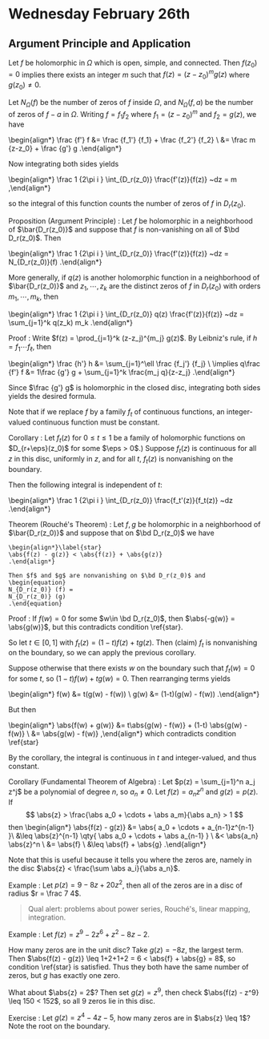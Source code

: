 # Wednesday February 26th

## Argument Principle and Application

Let $f$ be holomorphic in $\Omega$ which is open, simple, and connected.
Then $f(z_0) = 0$ implies there exists an integer $m$ such that $f(z) = (z-z_0)^m g(z)$ where $g(z_0) \neq 0$.

Let $N_\Omega(f)$ be the number of zeros of $f$ inside $\Omega$, and $N_\Omega(f, a)$ be the number of zeros of $f-a$ in $\Omega$.
Writing $f = f_1 f_2$ where $f_1 = (z-z_0)^m$ and $f_2 = g(z)$, we have

\begin{align*}
\frac {f'} f
&= \frac {f_1'} {f_1} + \frac {f_2'} {f_2} \\
&= \frac m {z-z_0} + \frac {g'} g
.\end{align*}

Now integrating both sides yields

\begin{align*}
\frac 1 {2\pi i } \int_{D_r(z_0)} \frac{f'(z)}{f(z)} ~dz = m
,\end{align*}

so the integral of this function counts the number of zeros of $f$ in $D_r(z_0)$.

Proposition (Argument Principle)
: Let $f$ be holomorphic in a neighborhood of $\bar{D_r(z_0)}$ and suppose that $f$ is non-vanishing on all of $\bd D_r(z_0)$.
  Then

  \begin{align*}
  \frac 1 {2\pi i } \int_{D_r(z_0)} \frac{f'(z)}{f(z)} ~dz = N_{D_r(z_0)}(f)
  .\end{align*}

  More generally, if $q(z)$ is another holomorphic function in a neighborhood of $\bar{D_r(z_0)}$ and $z_1, \cdots, z_k$ are the distinct zeros of $f$ in $D_r(z_0)$ with orders $m_1, \cdots, m_k$, then

  \begin{align*}
  \frac 1 {2\pi i } \int_{D_r(z_0)} q(z) \frac{f'(z)}{f(z)} ~dz
  = \sum_{j=1}^k q(z_k) m_k
  .\end{align*}

Proof
: Write $f(z) = \prod_{j=1}^k (z-z_j)^{m_j} g(z)$.
  By Leibniz's rule, if $h = f_1 \cdots f_\ell$, then

  \begin{align*}
  \frac {h'} h
  &= \sum_{j=1}^\ell \frac {f_j'} {f_j} \\
  \implies q\frac {f'} f &= 1\frac {g'} g + \sum_{j=1}^k \frac{m_j q}{z-z_j}
  .\end{align*}

  Since $\frac {g'} g$ is holomorphic in the closed disc, integrating both sides yields the desired formula.

Note that if we replace $f$ by a family $f_t$ of continuous functions, an integer-valued continuous function must be constant.

Corollary
: Let $f_t(z)$ for $0\leq t \leq 1$ be a family of holomorphic functions on $D_{r+\eps}(z_0)$ for some $\eps > 0$.)
  Suppose $f_t(z)$ is continuous for all $z$ in this disc, uniformly in $z$, and for all $t$, $f_t(z)$ is nonvanishing on the boundary.

  Then the following integral is independent of $t$:

  \begin{align*}
    \frac 1 {2\pi i } \int_{D_r(z_0)} \frac{f_t'(z)}{f_t(z)} ~dz
  .\end{align*}

Theorem (Rouché's Theorem)
:   Let $f, g$ be holomorphic in a neighborhood of $\bar{D_r(z_0)}$ and suppose that on $\bd D_r(z_0)$ we have

    \begin{align*}\label{star}
    \abs{f(z) - g(z)} < \abs{f(z)} + \abs{g(z)}
    .\end{align*}

    Then $f$ and $g$ are nonvanishing on $\bd D_r(z_0)$ and
    \begin{equation}
    N_{D_r(z_0)} (f) =
    N_{D_r(z_0)} (g)
    .\end{equation}

Proof
:  If $f(w) = 0$ for some $w\in \bd D_r(z_0)$, then $\abs{-g(w)} = \abs{g(w)}$, but this contradicts condition \ref{star}.

  So let $t\in [0, 1]$ with $f_t(z) = (1-t)f(z) + t g(z)$.
  Then (claim) $f_t$ is nonvanishing on the boundary, so we can apply the previous corollary.

  Suppose otherwise that there exists $w$ on the boundary such that $f_t(w) = 0$ for some $t$, so $(1-t)f(w) + tg(w) = 0$.
  Then rearranging terms yields

  \begin{align*}
  f(w) &= t(g(w) - f(w)) \\
  g(w) &= (1-t)(g(w) - f(w))
  .\end{align*}

  But then

  \begin{align*}
  \abs{f(w) + g(w)}
  &= t\abs{g(w) - f(w)} + (1-t) \abs{g(w) - f(w)} \\
  &= \abs{g(w) - f(w)}
  ,\end{align*}
  which contradicts condition \ref{star}

  By the corollary, the integral is continuous in $t$ and integer-valued, and thus constant.

Corollary (Fundamental Theorem of Algebra)
: Let $p(z) = \sum_{j=1}^n a_j z^j$ be a polynomial of degree $n$, so $a_n \neq 0$.
  Let $f(z) = a_n z^n$ and $g(z) = p(z)$.
  If
  $$
  \abs{z} > \frac{\abs a_0 + \cdots + \abs a_m}{\abs a_n} > 1
  $$
  then
  \begin{align*}
  \abs{f(z) - g(z)}
  &= \abs{ a_0 + \cdots + a_{n-1}z^{n-1} }\\
  &\leq \abs{z}^{n-1} \qty{ \abs a_0 + \cdots + \abs a_{n-1} } \\
  &< \abs{a_n} \abs{z}^n \\
  &= \abs{f} \\
  &\leq \abs{f} + \abs{g}
  .\end{align*}


Note that this is useful because it tells you where the zeros are, namely in the disc $\abs{z} < \frac{\sum \abs a_i}{\abs a_n}$.

Example
: Let $p(z) = 9 - 8 z + 20z^2$, then all of the zeros are in a disc of radius $r = \frac 7 4$.

> Qual alert: problems about power series, Rouché's, linear mapping, integration.

Example
: Let $f(z) = z^9 - 2z^6 + z^2 -8z - 2$.

  How many zeros are in the unit disc?
  Take $g(z) = -8z$, the largest term.
  Then $\abs{f(z) - g(z)} \leq 1+2+1+2 = 6 < \abs{f} + \abs{g} = 8$,
  so condition \ref{star} is satisfied.
  Thus they both have the same number of zeros, but $g$ has exactly one zero.

  What about $\abs{z} = 2$?
  Then set $g(z) = z^9$, then check $\abs{f(z) - z^9} \leq 150 < 152$, so all 9 zeros lie in this disc.

Exercise
: Let $g(z) = z^4 - 4z - 5$, how many zeros are in $\abs{z} \leq 1$?
  Note the root on the boundary.
